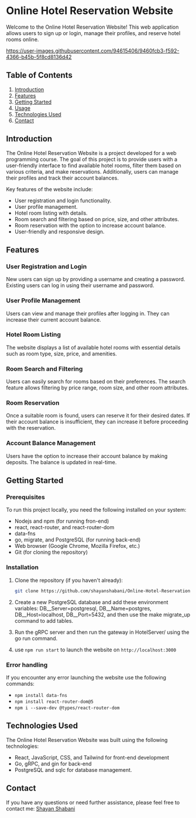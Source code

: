 # Online Hotel Reservation Website

Welcome to the Online Hotel Reservation Website! This web application allows users to sign up or login, manage their profiles, and reserve hotel rooms online.



https://user-images.githubusercontent.com/94615406/9460fcb3-f592-4366-b45b-5f8cd8136d42



## Table of Contents
1. [Introduction](#introduction)
2. [Features](#features)
3. [Getting Started](#getting-started)
4. [Usage](#usage)
5. [Technologies Used](#technologies-used)
6. [Contact](#contact)

## Introduction

The Online Hotel Reservation Website is a project developed for a web programming course. The goal of this project is to provide users with a user-friendly interface to find available hotel rooms, filter them based on various criteria, and make reservations. Additionally, users can manage their profiles and track their account balances.

Key features of the website include:

- User registration and login functionality.
- User profile management.
- Hotel room listing with details.
- Room search and filtering based on price, size, and other attributes.
- Room reservation with the option to increase account balance.
- User-friendly and responsive design.

## Features

### User Registration and Login
New users can sign up by providing a username and creating a password. Existing users can log in using their username and password.

### User Profile Management
Users can view and manage their profiles after logging in. They can increase their current account balance.

### Hotel Room Listing
The website displays a list of available hotel rooms with essential details such as room type, size, price, and amenities.

### Room Search and Filtering
Users can easily search for rooms based on their preferences. The search feature allows filtering by price range, room size, and other room attributes.

### Room Reservation
Once a suitable room is found, users can reserve it for their desired dates. If their account balance is insufficient, they can increase it before proceeding with the reservation.

### Account Balance Management
Users have the option to increase their account balance by making deposits. The balance is updated in real-time.

## Getting Started
### Prerequisites
To run this project locally, you need the following installed on your system:
- Nodejs and npm (for running fron-end)
- react, react-router, and react-router-dom
- data-fns
- go, migrate, and PostgreSQL (for running back-end)
- Web browser (Google Chrome, Mozilla Firefox, etc.)
- Git (for cloning the repository)
### Installation
1. Clone the repository (if you haven't already):
   ```bash
   git clone https://github.com/shayanshabani/Online-Hotel-Reservation.git
   ```
1. Create a new PostgreSQL database and add these environment variables:
DB__Server=postgresql,
DB__Name=postgres,
DB__Host=localhost,
DB__Port=5432,
and then use the make migrate_up command to add tables.

1. Run the gRPC server and then run the gateway in HotelServer/ using the go run command.

1. use `npm run start` to launch the website on `http://localhost:3000`

### Error handling
If you encounter any error launching the website use the following commands:
- `npm install data-fns`
- `npm install react-router-dom@5`
- `npm i --save-dev @types/react-router-dom`

## Technologies Used
The Online Hotel Reservation Website was built using the following technologies:
- React, JavaScript, CSS, and Tailwind for front-end development
- Go, gRPC, and gin for back-end
- PostgreSQL and sqlc for database management.

## Contact
If you have any questions or need further assistance, please feel free to contact me: [Shayan Shabani](mailto:shayan.shabani5814@gmail.com)
